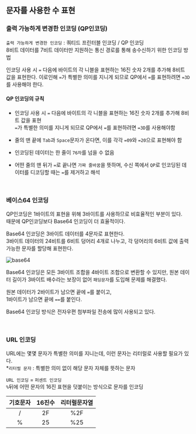  ## 문자를 사용한 수 표현

### 출력 가능하게 변경한 인코딩 (QP인코딩)

`출력 가능하게 변경한 인코딩` : 쿼티드 프린터블 인코딩 / QP 인코딩 <br>
8비트 데이터를 7비트 데이터만 지원하는 통신 경로를 통해 송수신하기 위한 인코딩 방법

인코딩 사용 시 `=` 다음에 바이트의 각 니블을 표현하는 16진 숫자 2개를 추가해 8비트 값을 표현한다. 이로인해 `=`가 특별한 의미를 지니게 되므로 QP에서 `=`를 표현하려면 `=3D`를 사용해야 한다.

#### QP 인코딩의 규칙

* 인코딩 사용 시 `=` 다음에 바이트의 각 니블을 표현하는 16진 숫자 2개를 추가해 8비트 값을 표현 <br>
`=`가 특별한 의미를 지니게 되므로 QP에서 `=`를 표현하려면 `=3D`를 사용해야함

* 줄의 맨 끝에 `Tab`과 `Space`문자가 온다면, 이를 각각 `=09`와 `=20`으로 표현해야 함

* 인코딩된 데이터는 한 줄이 `76자`를 넘을 수 없음

* 어떤 줄의 맨 뒤가 `=`로 끝나면 `가짜 줄바꿈`을 뜻하며, 수신 쪽에서 `QP`로 인코딩된 데이터를 디코딩할 때는 `=`를 제거하고 해석

<br>

### 베이스64 인코딩

QP인코딩은 1바이트의 표현을 위해 3바이트를 사용하므로 비효율적인 부분이 있다. <br>
때문에 QP인코딩보다 Base64 인코딩이 더 효율적이다.

Base64 인코딩은 3바이트 데이터를 4문자로 표현한다. <br>
3바이트 데이터의 24비트를 6비트 덩어리 4개로 나누고, 각 덩어리의 6비트 값에 출력 가능한 문자를 할당해 표현한다.

![base64](https://velog.velcdn.com/images/mdc53/post/e3dda956-1aa8-4801-aa61-a92a678a14de/image.png)

Base64 인코딩은 모든 3바이트 조합을 4바이트 조합으로 변환할 수 있지만, 원본 데이터 길이가 3바이트 배수라는 보장이 없어 `패딩문자`를 도입해 문제를 해결했다.

원본 데이터가 2바이트가 남으면 끝에 `=`를 붙이고, <br>
1바이트가 남으면 끝에 `==`를 붙인다.

Base64 인코딩 방식은 전자우편 첨부파일 전송에 많이 사용되고 있다.

<br>

### URL 인코딩

URL에는 몇몇 문자가 특별한 의미를 지니는데, 이런 문자는 리터럴로 사용할 필요가 있다. <br>
*`리터럴 문자` : 특별한 의미 없이 해당 문자 자체를 뜻하는 문자

`URL 인코딩` = `퍼센트 인코딩` <br>
`%`뒤에 어떤 문자의 16진 표현을 덧붙이는 방식으로 문자를 인코딩

|기호문자|16진수|리터럴문자열|
|:-:|:-:|:-:|
|/|2F|%2F|
|%|25|%25|
